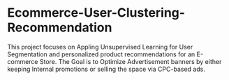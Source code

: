 # Ecommerce-User-Clustering-Recommendation
This project focuses on Appling Unsupervised Learning for User Segmentation and personalized product recommendations for an E-commerce Store.   The Goal is to Optimize Advertisement banners by either keeping Internal promotions or selling the space via CPC-based ads.
